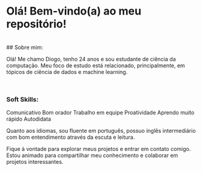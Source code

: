 # Olá! Bem-vindo(a) ao meu repositório!
<br>
## Sobre mim:

Olá! Me chamo Diogo, tenho 24 anos e sou estudante de ciência da computação. Meu foco de estudo está relacionado, principalmente, em tópicos de ciência de dados e machine learning. <br>

<br>

### Soft Skills:

Comunicativo
Bom orador
Trabalho em equipe
Proatividade
Aprendo muito rápido
Autodidata
<br>

Quanto aos idiomas, sou fluente em português, possuo inglês intermediário com bom entendimento através da escuta e leitura.

Fique à vontade para explorar meus projetos e entrar em contato comigo. Estou animado para compartilhar meu conhecimento e colaborar em projetos interessantes.
